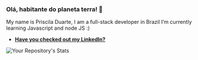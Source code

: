 ### Olá, habitante do planeta terra! 👋


My name is Priscila Duarte, I am a full-stack developer in Brazil
I’m currently learning Javascript and node JS :)


-   **[Have you checked out my LinkedIn?](https://www.linkedin.com/in/prisciladuarte1993/)**

![Your Repository's Stats](https://github-readme-stats.vercel.app/api/top-langs/?username=prisciladuarte&theme=blue-green)


